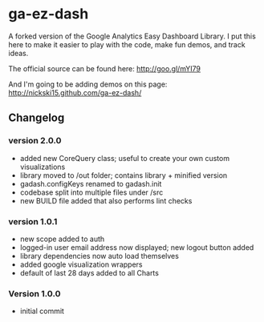 ga-ez-dash
==========

A forked version of the Google Analytics Easy Dashboard Library.
I put this here to make it easier to play with the code, make fun demos, and track ideas.

The official source can be found here: http://goo.gl/mYI79

And I'm going to be adding demos on this page: http://nickski15.github.com/ga-ez-dash/



Changelog
---------

### version 2.0.0
- added new CoreQuery class; useful to create your own custom visualizations
- library moved to /out folder; contains library + minified version
- gadash.configKeys renamed to gadash.init
- codebase split into multiple files under /src
- new BUILD file added that also performs lint checks


### version 1.0.1
- new scope added to auth
- logged-in user email address now displayed; new logout button added
- library dependencies now auto load themselves
- added google visualization wrappers
- default of last 28 days added to all Charts


### Version 1.0.0
- initial commit

